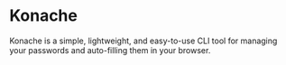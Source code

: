 # Konache

Konache is a simple, lightweight, and easy-to-use CLI tool for managing your passwords and auto-filling them in your browser.



